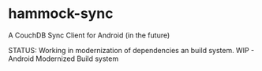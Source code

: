 # hammock-sync
A CouchDB Sync Client for Android (in the future)

STATUS: 
 Working in modernization of dependencies an build system.
 WIP - Android Modernized Build system 
